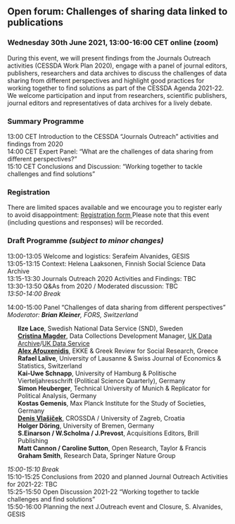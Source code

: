 <html>
  <head>
    <title>Journals Outreach open forum (30.06.2021)</title>
  </head>
  <body>
  <h2>Open forum: Challenges of sharing data linked to publications</h2>
  <h3>Wednesday 30th June 2021, 13:00-16:00 CET online (zoom)</h3>
  <p>During this event, we will present findings from the Journals Outreach activities (CESSDA Work Plan 2020), engage with a panel of journal editors, publishers, researchers and data archives to discuss the challenges of data sharing from different perspectives and highlight  good practices for working together to find solutions as part of the CESSDA Agenda 2021-22. We welcome participation and input from researchers, scientific publishers, journal editors and representatives of data archives for a lively debate.</p>
  <h3>Summary Programme</h3>
  <p>
  13:00 CET   Introduction to the CESSDA “Journals Outreach” activities and findings from 2020<br>
  14:00 CET   Expert Panel: “What are the challenges of data sharing from different perspectives?”<br>
  15:10 CET   Conclusions and Discussion: “Working together to tackle challenges and find solutions”<br>

  <h3>Registration</h3>
  <p>There are limited spaces available and we encourage you to register early to avoid disappointment: <a href="https://us02web.zoom.us/meeting/register/tZctdOyhqT4tH9DubmQ3qKwI8_s1lxkQ4xhx" target="_blank"> Registration form </a> 
    Please note that this event (including questions and responses) will be recorded.<br>
    
  <h3>Draft Programme <i>(subject to minor changes)</i></h3>
  <p>
  13:00-13:05	Welcome and logistics: Serafeim Alvanides, GESIS <br>
  13:05-13:15	Context: Helena Laaksonen, Finnish Social Science Data Archive <br>
  13:15-13:30 	Journals Outreach 2020 Activities and Findings: TBC <br>
  13:30-13:50	Q&As from 2020 / Moderated discussion: TBC <br>
  <i>13:50-14:00	Break</i>
  <p>
  14:00-15:00  Panel “Challenges of data sharing from different perspectives” <i>Moderator: <b>Brian Kleiner</b>, FORS, Switzerland</i>
  <ul>
    <b>Ilze Lace</b>, Swedish National Data Service (SND), Sweden <br>
    <b><a href="mailto:dcmagd@essex.ac.uk">Cristina Magder</a></b>, Data Collections Development Manager,
      <a href="https://www.data-archive.ac.uk" target="_blank">UK Data Archive</a>/<a href="https://www.ukdataservice.ac.uk" target="_blank">UK Data Service</a> <br>
    <b><a href="mailto:afouxenidis@ekke.gr">Alex Afouxenidis</a></b>, EKKE & Greek Review for Social Research, Greece <br>
    <b>Rafael Lalive</b>, University of Lausanne & Swiss Journal of Economics & Statistics, Switzerland <br>
    <b>Kai-Uwe Schnapp</b>, University of Hamburg & Politische Vierteljahresschrift (Political Science Quarterly), Germany <br>
    <b>Simon Heuberger</b>, Technical University of Munich & Replicator for Political Analysis, Germany <br>
    <b>Kostas Gemenis</b>, Max Planck Institute for the Study of Societies, Germany <br>
    <b><a href="mailto:dvlasice@ffzg.hr">Denis Vlašiček</a></b>, CROSSDA / University of Zagreb, Croatia <br>
    <b>Holger Döring</b>, University of Bremen, Germany <br>
    <b>S.Einarson / W.Scholma / J.Prevost</b>, Acquisitions Editors, Brill Publishing <br>
    <b>Matt Cannon / Caroline Sutton</b>, Open Research, Taylor & Francis <br>
    <b>Graham Smith</b>, Research Data, Springer Nature Group <br>
  </ul>
  <p>
  <i>15:00-15:10	Break</i> <br>
  15:10-15:25	Conclusions from 2020 and planned Journal Outreach Activities for 2021-22: TBC <br>
  15:25-15:50	Open Discussion 2021-22 “Working together to tackle challenges and find solutions” <br>
  15:50-16:00	Planning the next J.Outreach event and Closure, S. Alvanides, GESIS <br>
